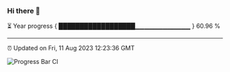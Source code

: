 ### Hi there 👋

⏳ Year progress { ██████████████████▁▁▁▁▁▁▁▁▁▁▁▁ } 60.96 %

---

⏰ Updated on Fri, 11 Aug 2023 12:23:36 GMT

![Progress Bar CI](https://github.com/liununu/liununu/workflows/Progress%20Bar%20CI/badge.svg)
